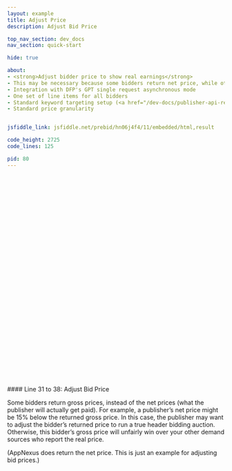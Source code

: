 ```yaml
---
layout: example
title: Adjust Price
description: Adjust Bid Price

top_nav_section: dev_docs
nav_section: quick-start

hide: true

about:
- <strong>Adjust bidder price to show real earnings</strong>
- This may be necessary because some bidders return net price, while others return gross price
- Integration with DFP's GPT single request asynchronous mode
- One set of line items for all bidders
- Standard keyword targeting setup (<a href="/dev-docs/publisher-api-reference.html#bidderSettingsDefault">reference</a>)
- Standard price granularity


jsfiddle_link: jsfiddle.net/prebid/hn06j4f4/11/embedded/html,result

code_height: 2725
code_lines: 125

pid: 80
---
```


<br>
<br>
<br>
<br>
<br>

<br><br><br><br><br><br>
<br><br><br><br><br><br>
<br><br><br><br><br><br>
<br><br><br><br>

<div markdown="1">
#### Line 31 to 38: Adjust Bid Price

Some bidders return gross prices, instead of the net prices (what the publisher will actually get paid). For example, a publisher’s net price might be 15% below the returned gross price. In this case, the publisher may want to adjust the bidder’s returned price to run a true header bidding auction. Otherwise, this bidder’s gross price will unfairly win over your other demand sources who report the real price.

(AppNexus does return the net price. This is just an example for adjusting bid prices.)


</div>
